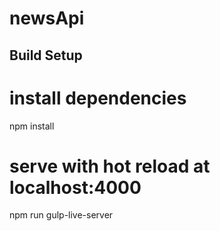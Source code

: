 # newsApi

## Build Setup

# install dependencies
npm install

# serve with hot reload at localhost:4000
npm run gulp-live-server
